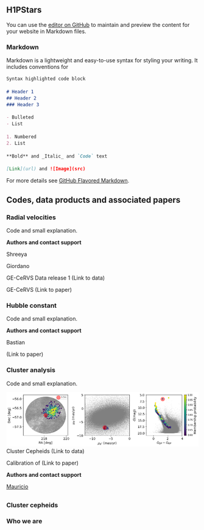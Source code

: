 ## H1PStars

You can use the [editor on GitHub](https://github.com/JSaja/github-pages-test/edit/main/README.md) to maintain and preview the content for your website in Markdown files.



### Markdown

Markdown is a lightweight and easy-to-use syntax for styling your writing. It includes conventions for

```markdown
Syntax highlighted code block

# Header 1
## Header 2
### Header 3

- Bulleted
- List

1. Numbered
2. List

**Bold** and _Italic_ and `Code` text

[Link](url) and ![Image](src)
```

For more details see [GitHub Flavored Markdown](https://guides.github.com/features/mastering-markdown/).

## Codes, data products and associated papers 

### Radial velocities

Code and small explanation.

**Authors and contact support**

Shreeya

Giordano 

GE-CeRVS Data release 1 (Link to data)

GE-CeRVS  (Link to paper)


### Hubble constant
Code and small explanation.

**Authors and contact support**

Bastian 

(Link to paper)


### Cluster analysis
Code and small explanation.

![Vcen!](vcen.png)
Cluster Cepheids (Link to data)

Calibration of (Link to paper)

**Authors and contact support**
 

[Mauricio](mailto:mauricio.cruzre@gmail.com?subject=[GitHub]%20Source%20Han%20Sans)


##  




### Cluster cepheids 




### Who we are
